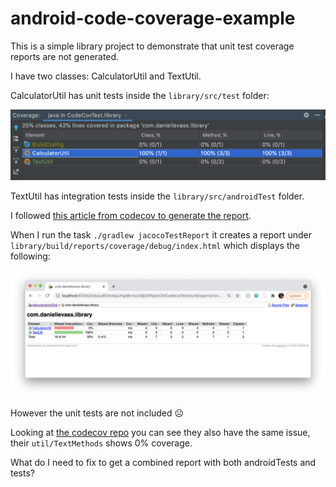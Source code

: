 # android-code-coverage-example

This is a simple library project to demonstrate that unit test coverage reports are not generated.

I have two classes: CalculatorUtil and TextUtil.

CalculatorUtil has unit tests inside the `library/src/test` folder:

![unit test coverage](unit_test_coverage.png)

TextUtil has integration tests inside the `library/src/androidTest` folder.

I followed [this article from codecov to generate the report](https://about.codecov.io/blog/code-coverage-for-android-development-using-kotlin-jacoco-github-actions-and-codecov/).

When I run the task `./gradlew jacocoTestReport` it creates a report under `library/build/reports/coverage/debug/index.html` which displays the following:

![code coverage report](code_coverage_report.png)

However the unit tests are not included ☹️

Looking at [the codecov repo](https://codecov.io/gh/wise4rmgod/CodeCoverage_Example) you can see they also have the same issue, their `util/TextMethods` shows 0% coverage.

What do I need to fix to get a combined report with both androidTests and tests?
